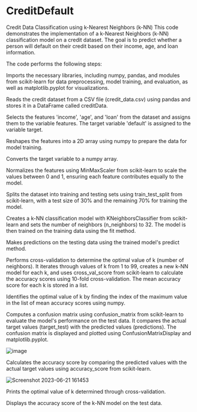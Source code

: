 # CreditDefault
Credit Data Classification using k-Nearest Neighbors (k-NN)
This code demonstrates the implementation of a k-Nearest Neighbors (k-NN) classification model on a credit dataset. The goal is to predict whether a person will default on their credit based on their income, age, and loan information.

The code performs the following steps:

Imports the necessary libraries, including numpy, pandas, and modules from scikit-learn for data preprocessing, model training, and evaluation, as well as matplotlib.pyplot for visualizations.

Reads the credit dataset from a CSV file (credit_data.csv) using pandas and stores it in a DataFrame called creditData.

Selects the features 'income', 'age', and 'loan' from the dataset and assigns them to the variable features. The target variable 'default' is assigned to the variable target.

Reshapes the features into a 2D array using numpy to prepare the data for model training.

Converts the target variable to a numpy array.

Normalizes the features using MinMaxScaler from scikit-learn to scale the values between 0 and 1, ensuring each feature contributes equally to the model.

Splits the dataset into training and testing sets using train_test_split from scikit-learn, with a test size of 30% and the remaining 70% for training the model.

Creates a k-NN classification model with KNeighborsClassifier from scikit-learn and sets the number of neighbors (n_neighbors) to 32. The model is then trained on the training data using the fit method.

Makes predictions on the testing data using the trained model's predict method.

Performs cross-validation to determine the optimal value of k (number of neighbors). It iterates through values of k from 1 to 99, creates a new k-NN model for each k, and uses cross_val_score from scikit-learn to calculate the accuracy scores using 10-fold cross-validation. The mean accuracy score for each k is stored in a list.

Identifies the optimal value of k by finding the index of the maximum value in the list of mean accuracy scores using numpy.

Computes a confusion matrix using confusion_matrix from scikit-learn to evaluate the model's performance on the test data. It compares the actual target values (target_test) with the predicted values (predictions). The confusion matrix is displayed and plotted using ConfusionMatrixDisplay and matplotlib.pyplot.

![image](https://github.com/abhigyan02/CreditDefault/assets/75851981/7bdfe371-91f7-4c50-ba59-dc6cd5ac6d21)


Calculates the accuracy score by comparing the predicted values with the actual target values using accuracy_score from scikit-learn.

![Screenshot 2023-06-21 161453](https://github.com/abhigyan02/CreditDefault/assets/75851981/2ea48a46-4d85-4ff9-8add-4c7d8d83a9da)


Prints the optimal value of k determined through cross-validation.

Displays the accuracy score of the k-NN model on the test data.
